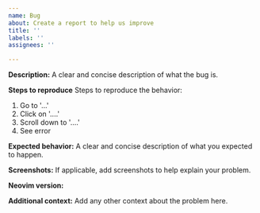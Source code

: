 ```yaml
---
name: Bug
about: Create a report to help us improve
title: ''
labels: ''
assignees: ''

---
```


**Description:**
A clear and concise description of what the bug is.

**Steps to reproduce**
Steps to reproduce the behavior:
1. Go to '...'
2. Click on '....'
3. Scroll down to '....'
4. See error

**Expected behavior:**
A clear and concise description of what you expected to happen.

**Screenshots:**
If applicable, add screenshots to help explain your problem.

**Neovim version:**

**Additional context:**
Add any other context about the problem here.

